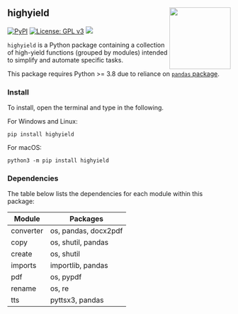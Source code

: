 ## highyield <a href="https://kenf1.github.io/Rendered/highyield%20Documentation/"><img src="https://raw.githubusercontent.com/kenf1/Rendered/main/Hex_Sticker/High-Yield.png" align="right" height="138.5" /></a>

[![PyPI](https://img.shields.io/pypi/v/highyield.svg)](https://pypi.org/project/highyield) [![License: GPL v3](https://img.shields.io/badge/License-GPLv3-brightgreen.svg)](https://www.gnu.org/licenses/gpl-3.0) [![](https://img.shields.io/badge/-Documentation-yellow)](https://kenf1.github.io/Rendered/highyield%20Documentation/)

`highyield` is a Python package containing a collection of high-yield functions (grouped by modules) intended to simplify and automate specific tasks.

This package requires Python >= 3.8 due to reliance on [`pandas` package](https://pypi.org/project/pandas/).

### Install

To install, open the terminal and type in the following.

For Windows and Linux:

```{python}
pip install highyield
```

For macOS:

```{python}
python3 -m pip install highyield
```

### Dependencies

The table below lists the dependencies for each module within this package:

|Module|Packages|
|---|---|
|converter|os, pandas, docx2pdf|
|copy|os, shutil, pandas|
|create|os, shutil|
|imports|importlib, pandas|
|pdf|os, pypdf|
|rename|os, re|
|tts|pyttsx3, pandas|